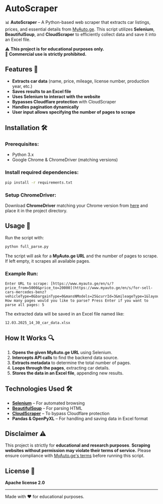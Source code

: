 # AutoScraper

📊 **AutoScraper** – A Python-based web scraper that extracts car listings, prices, and essential details from [MyAuto.ge](https://www.myauto.ge). This script utilizes **Selenium**, **BeautifulSoup**, and **CloudScraper** to efficiently collect data and save it into an Excel file.

⚠️ **This project is for educational purposes only.**  
🚫 **Commercial use is strictly prohibited.**

## Features 🚀
- **Extracts car data** (name, price, mileage, license number, production year, etc.)
- **Saves results to an Excel file**
- **Uses Selenium to interact with the website**
- **Bypasses Cloudflare protection** with CloudScraper
- **Handles pagination dynamically**
- **User input allows specifying the number of pages to scrape**

## Installation 🛠️

### Prerequisites:
- Python 3.x
- Google Chrome & ChromeDriver (matching versions)

### Install required dependencies:
```sh
pip install -r requirements.txt
```

### Setup ChromeDriver:
Download **ChromeDriver** matching your Chrome version from [here](https://chromedriver.chromium.org/downloads) and place it in the project directory.

## Usage 📖
Run the script with:
```sh
python full_parse.py
```

The script will ask for a **MyAuto.ge URL** and the number of pages to scrape. If left empty, it scrapes all available pages.

### Example Run:
```
Enter URL to scrape: [https://www.myauto.ge/en/s/?price_from=5000&price_to=20000](https://www.myauto.ge/en/s/for-sell-cars-mercedes-benz?vehicleType=0&bargainType=0&mansNModels=25&currId=3&mileageType=1&layoutId=1)
How many pages would you like to parse? Press Enter if you want to parse all pages: 5
```

The extracted data will be saved in an Excel file named like:
```
12.03.2025_14_30_car_data.xlsx
```

## How It Works 🔍
1. **Opens the given MyAuto.ge URL** using Selenium.
2. **Intercepts API calls** to find the backend data source.
3. **Extracts metadata** to determine the total number of pages.
4. **Loops through the pages**, extracting car details.
5. **Stores the data in an Excel file**, appending new results.

## Technologies Used 🛠️
- **[Selenium](https://www.selenium.dev/documentation/webdriver/)** – For automated browsing
- **[BeautifulSoup](https://www.crummy.com/software/BeautifulSoup/bs4/doc/)** – For parsing HTML
- **[CloudScraper](https://pypi.org/project/cloudscraper/)** – To bypass Cloudflare protection
- **Pandas & OpenPyXL** – For handling and saving data in Excel format

## Disclaimer ⚠️
This project is strictly for **educational and research purposes**. **Scraping websites without permission may violate their terms of service.** Please ensure compliance with [MyAuto.ge's terms](https://www.myauto.ge/) before running this script.

## License 📜
**Apache license 2.0**

---
Made with ❤️ for educational purposes.
